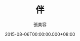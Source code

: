 ---
issue: 133
title: 伴
author: 張美容
language: 海陸
date: 2015-08-06T00:00:00.000+08:00
topic: 懷想
difficulty: 2
wikidata: Q98095969
wikidata_link: https://www.wikidata.org/wiki/Q98095969
author_wikidata_link: https://www.wikidata.org/wiki/Q98096319
author_wikidata: Q98096319
---